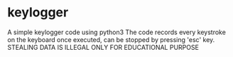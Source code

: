 # keylogger
A simple keylogger code using python3 
The code records every keystroke on the keyboard once executed, can be stopped by pressing 'esc' key.
STEALING DATA IS ILLEGAL
ONLY FOR EDUCATIONAL PURPOSE
